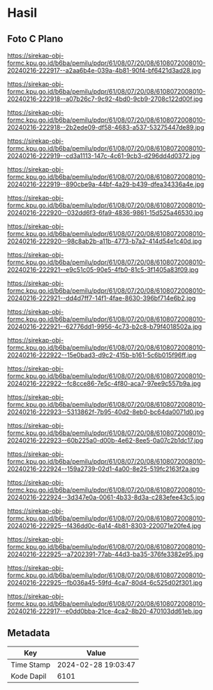 # Hasil

## Foto C Plano

https://sirekap-obj-formc.kpu.go.id/b6ba/pemilu/pdpr/61/08/07/20/08/6108072008010-20240216-222917--a2aa6b4e-039a-4b81-90f4-bf6421d3ad28.jpg

https://sirekap-obj-formc.kpu.go.id/b6ba/pemilu/pdpr/61/08/07/20/08/6108072008010-20240216-222918--a07b26c7-9c92-4bd0-9cb9-2708c122d00f.jpg

https://sirekap-obj-formc.kpu.go.id/b6ba/pemilu/pdpr/61/08/07/20/08/6108072008010-20240216-222918--2b2ede09-df58-4683-a537-53275447de89.jpg

https://sirekap-obj-formc.kpu.go.id/b6ba/pemilu/pdpr/61/08/07/20/08/6108072008010-20240216-222919--cd3a1113-147c-4c61-9cb3-d296dd4d0372.jpg

https://sirekap-obj-formc.kpu.go.id/b6ba/pemilu/pdpr/61/08/07/20/08/6108072008010-20240216-222919--890cbe9a-44bf-4a29-b439-dfea34336a4e.jpg

https://sirekap-obj-formc.kpu.go.id/b6ba/pemilu/pdpr/61/08/07/20/08/6108072008010-20240216-222920--032dd6f3-6fa9-4836-9861-15d525a46530.jpg

https://sirekap-obj-formc.kpu.go.id/b6ba/pemilu/pdpr/61/08/07/20/08/6108072008010-20240216-222920--98c8ab2b-a11b-4773-b7a2-414d54e1c40d.jpg

https://sirekap-obj-formc.kpu.go.id/b6ba/pemilu/pdpr/61/08/07/20/08/6108072008010-20240216-222921--e9c51c05-90e5-4fb0-81c5-3f1405a83f09.jpg

https://sirekap-obj-formc.kpu.go.id/b6ba/pemilu/pdpr/61/08/07/20/08/6108072008010-20240216-222921--dd4d7ff7-14f1-4fae-8630-396bf714e6b2.jpg

https://sirekap-obj-formc.kpu.go.id/b6ba/pemilu/pdpr/61/08/07/20/08/6108072008010-20240216-222921--62776dd1-9956-4c73-b2c8-b79f4018502a.jpg

https://sirekap-obj-formc.kpu.go.id/b6ba/pemilu/pdpr/61/08/07/20/08/6108072008010-20240216-222922--15e0bad3-d9c2-415b-b161-5c6b015f96ff.jpg

https://sirekap-obj-formc.kpu.go.id/b6ba/pemilu/pdpr/61/08/07/20/08/6108072008010-20240216-222922--fc8cce86-7e5c-4f80-aca7-97ee9c557b9a.jpg

https://sirekap-obj-formc.kpu.go.id/b6ba/pemilu/pdpr/61/08/07/20/08/6108072008010-20240216-222923--5313862f-7b95-40d2-8eb0-bc64da0071d0.jpg

https://sirekap-obj-formc.kpu.go.id/b6ba/pemilu/pdpr/61/08/07/20/08/6108072008010-20240216-222923--60b225a0-d00b-4e62-8ee5-0a07c2b1dc17.jpg

https://sirekap-obj-formc.kpu.go.id/b6ba/pemilu/pdpr/61/08/07/20/08/6108072008010-20240216-222924--159a2739-02d1-4a00-8e25-519fc2163f2a.jpg

https://sirekap-obj-formc.kpu.go.id/b6ba/pemilu/pdpr/61/08/07/20/08/6108072008010-20240216-222924--3d347e0a-0061-4b33-8d3a-c283efee43c5.jpg

https://sirekap-obj-formc.kpu.go.id/b6ba/pemilu/pdpr/61/08/07/20/08/6108072008010-20240216-222925--f436dd0c-6a14-4b81-8303-220071e20fe4.jpg

https://sirekap-obj-formc.kpu.go.id/b6ba/pemilu/pdpr/61/08/07/20/08/6108072008010-20240216-222925--a7202391-77ab-44d3-ba35-376fe3382e95.jpg

https://sirekap-obj-formc.kpu.go.id/b6ba/pemilu/pdpr/61/08/07/20/08/6108072008010-20240216-222925--fb036a45-59fd-4ca7-80d4-6c525d02f301.jpg

https://sirekap-obj-formc.kpu.go.id/b6ba/pemilu/pdpr/61/08/07/20/08/6108072008010-20240216-222917--e0dd0bba-21ce-4ca2-8b20-470103dd61eb.jpg


## Metadata

| Key        | Value               |
| ---------- | ------------------- |
| Time Stamp | 2024-02-28 19:03:47 |
| Kode Dapil | 6101                |



